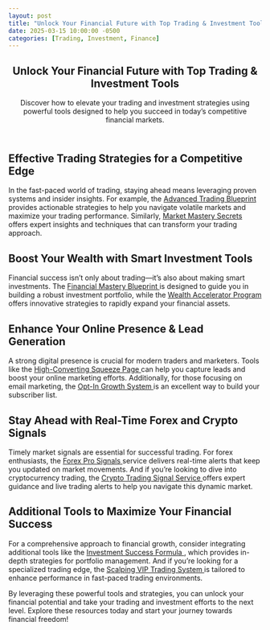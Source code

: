 ```yaml
---
layout: post
title: "Unlock Your Financial Future with Top Trading & Investment Tools"
date: 2025-03-15 10:00:00 -0500
categories: [Trading, Investment, Finance]
---
```


<!-- You can write in Markdown or include HTML directly. Below is an example using HTML for SEO content. -->

<article>
  <header>
    <h1>Unlock Your Financial Future with Top Trading & Investment Tools</h1>
    <p>Discover how to elevate your trading and investment strategies using powerful tools designed to help you succeed in today’s competitive financial markets.</p>
  </header>

  <section>
    <h2>Effective Trading Strategies for a Competitive Edge</h2>
    <p>
      In the fast-paced world of trading, staying ahead means leveraging proven systems and insider insights. For example, the 
      <a href="https://9d3e46n69lil9ocsgn1mrd9t13.hop.clickbank.net/?&traffic_source=blog&traffic_type=blog" target="_blank" rel="nofollow">
        Advanced Trading Blueprint
      </a> 
      provides actionable strategies to help you navigate volatile markets and maximize your trading performance. Similarly, 
      <a href="https://a6092xs07igs9xdhs9unnyxc5g.hop.clickbank.net/?&traffic_source=blog&traffic_type=blog" target="_blank" rel="nofollow">
        Market Mastery Secrets
      </a> 
      offers expert insights and techniques that can transform your trading approach.
    </p>
  </section>

  <section>
    <h2>Boost Your Wealth with Smart Investment Tools</h2>
    <p>
      Financial success isn’t only about trading—it’s also about making smart investments. The 
      <a href="https://1bef16hwxugyemfzbqaafw0nb5.hop.clickbank.net/?&traffic_source=blog&traffic_type=blog" target="_blank" rel="nofollow">
        Financial Mastery Blueprint
      </a> 
      is designed to guide you in building a robust investment portfolio, while the 
      <a href="https://f7704vu39ltk8x6mtiskb0ob1k.hop.clickbank.net/?&traffic_source=blog&traffic_type=blog" target="_blank" rel="nofollow">
        Wealth Accelerator Program
      </a> 
      offers innovative strategies to rapidly expand your financial assets.
    </p>
  </section>

  <section>
    <h2>Enhance Your Online Presence & Lead Generation</h2>
    <p>
      A strong digital presence is crucial for modern traders and marketers. Tools like the 
      <a href="https://07a127v3wugo2k0y6nsl-ylv0c.hop.clickbank.net/?cbpage=squeeze-page&traffic_source=blog&traffic_type=blog" target="_blank" rel="nofollow">
        High-Converting Squeeze Page
      </a> 
      can help you capture leads and boost your online marketing efforts. Additionally, for those focusing on email marketing, the 
      <a href="https://0841f5oy5mtz3m0jpz1kn528xb.hop.clickbank.net/?cbpage=optin&traffic_source=blog&traffic_type=blog" target="_blank" rel="nofollow">
        Opt-In Growth System
      </a> 
      is an excellent way to build your subscriber list.
    </p>
  </section>

  <section>
    <h2>Stay Ahead with Real-Time Forex and Crypto Signals</h2>
    <p>
      Timely market signals are essential for successful trading. For forex enthusiasts, the 
      <a href="https://f1d199t-7qoyfr3msemh0jx9rp.hop.clickbank.net/?&traffic_source=blog&traffic_type=blog" target="_blank" rel="nofollow">
        Forex Pro Signals
      </a> 
      service delivers real-time alerts that keep you updated on market movements. And if you’re looking to dive into cryptocurrency trading, the 
      <a href="https://5f64b4o18plubre-6xqmp1gk06.hop.clickbank.net/?cbpage=crypto-trading-signal-service&traffic_source=blog&traffic_type=blog" target="_blank" rel="nofollow">
        Crypto Trading Signal Service
      </a> 
      offers expert guidance and live trading alerts to help you navigate this dynamic market.
    </p>
  </section>

  <section>
    <h2>Additional Tools to Maximize Your Financial Success</h2>
    <p>
      For a comprehensive approach to financial growth, consider integrating additional tools like the 
      <a href="https://88a067o1yjjq3n8aosp8vopcba.hop.clickbank.net/?&traffic_source=blog&traffic_type=blog" target="_blank" rel="nofollow">
        Investment Success Formula
      </a>, which provides in-depth strategies for portfolio management. And if you’re looking for a specialized trading edge, the 
      <a href="https://9a1777ixzuroblf48ev9rw0r5m.hop.clickbank.net/?cbpage=Scalpingvip&traffic_source=blog&traffic_type=blog" target="_blank" rel="nofollow">
        Scalping VIP Trading System
      </a> 
      is tailored to enhance performance in fast-paced trading environments.
    </p>
  </section>

  <footer>
    <p>
      By leveraging these powerful tools and strategies, you can unlock your financial potential and take your trading and investment efforts to the next level. Explore these resources today and start your journey towards financial freedom!
    </p>
  </footer>
</article>
